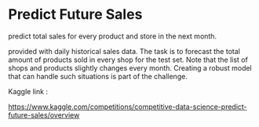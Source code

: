 
# Predict Future Sales

predict total sales for every product and store in the next month.

provided with daily historical sales data. The task is to forecast the total amount of products sold in every shop for the test set. Note that the list of shops and products slightly changes every month. Creating a robust model that can handle such situations is part of the challenge.

Kaggle link :

https://www.kaggle.com/competitions/competitive-data-science-predict-future-sales/overview

